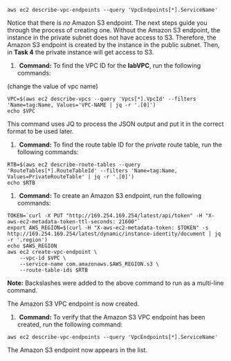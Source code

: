 ```
aws ec2 describe-vpc-endpoints --query 'VpcEndpoints[*].ServiceName'
```

Notice that there is _no_ Amazon S3 endpoint. The next steps guide you through the process of creating one. Without the Amazon S3 endpoint, the instance in the private subnet does not have access to S3. Therefore, the Amazon S3 endpoint is created by the instance in the public subnet. Then, in **Task 4** the private instance will get access to S3.

1.  **Command:** To find the VPC ID for the **labVPC**, run the following commands:

(change the value of vpc name)



```
VPC=$(aws ec2 describe-vpcs --query 'Vpcs[*].VpcId' --filters 'Name=tag:Name, Values='VPC-NAME | jq -r '.[0]')
echo $VPC
```



This command uses JQ to process the JSON output and put it in the correct format to be used later.

1.  **Command:** To find the route table ID for the _private_ route table, run the following commands:



```
RTB=$(aws ec2 describe-route-tables --query 'RouteTables[*].RouteTableId' --filters 'Name=tag:Name, Values=PrivateRouteTable' | jq -r '.[0]')
echo $RTB
```



1.  **Command:** To create an Amazon S3 endpoint, run the following commands:



```
TOKEN=`curl -X PUT "http://169.254.169.254/latest/api/token" -H "X-aws-ec2-metadata-token-ttl-seconds: 21600"`
export AWS_REGION=$(curl -H "X-aws-ec2-metadata-token: $TOKEN" -s http://169.254.169.254/latest/dynamic/instance-identity/document | jq -r '.region')
echo $AWS_REGION
aws ec2 create-vpc-endpoint \
    --vpc-id $VPC \
    --service-name com.amazonaws.$AWS_REGION.s3 \
    --route-table-ids $RTB
```



**Note:** Backslashes were added to the above command to run as a multi-line command.

The Amazon S3 VPC endpoint is now created.

1.  **Command:** To verify that the Amazon S3 VPC endpoint has been created, run the following command:



```
aws ec2 describe-vpc-endpoints --query 'VpcEndpoints[*].ServiceName'
```



The Amazon S3 endpoint now appears in the list.
